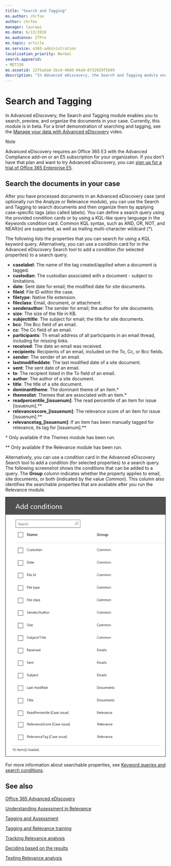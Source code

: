 ```yaml
---
title: "Search and Tagging"
ms.author: chrfox
author: chrfox
manager: laurawi
ms.date: 6/13/2018
ms.audience: ITPro
ms.topic: article
ms.service: o365-administration
localization_priority: Normal
search.appverid:
- MET150
ms.assetid: 22f5adad-1bc0-460d-94a9-8732929f5b99
description: "In Advanced eDiscovery, the Search and Tagging module enables you to search, preview, and organize the documents in your case. Currently, this module is in beta."
---
```


# Search and Tagging

In Advanced eDiscovery, the Search and Tagging module enables you to search, preview, and organize the documents in your case. Currently, this module is in beta. For a brief demonstration of searching and tagging, see the [Manage your data with Advanced eDiscovery](https://www.youtube.com/watch?v=VaPYL3DHP6I) video.

> [!NOTE]
> Advanced eDiscovery requires an Office 365 E3 with the Advanced Compliance add-on or an E5 subscription for your organization. If you don't have that plan and want to try Advanced eDiscovery, you can [sign up for a trial of Office 365 Enterprise E5](https://go.microsoft.com/fwlink/p/?LinkID=698279). 
  
## Search the documents in your case

After you have processed documents in an Advanced eDiscovery case (and optionally run the Analyze or Relevance module), you can use the Search and Tagging to search documents and then organize them by applying case-specific tags (also called labels). You can define a search query using the provided condition cards or by using a KQL-like query language in the Keywords condition card. Common KQL syntax, such as AND, OR, NOT, and NEAR(n) are supported, as well as trailing multi-character wildcard (*). 

The following lists the properties that you can search for using a KQL keyword query. Alternatively, you can use a condition card for in the Advanced eDiscovery Search tool to add a condition (for selected properties) to a search query.

- **caselabel**: The name of the tag created/applied when a document is tagged.
- **custodian**: The custodian associated with a document - subject to limitations.
- **date**: Sent date for email; the modified date for site documents.
- **fileid**: File ID within the case.
- **filetype**: Native file extension.
- **fileclass**: Email, document, or attachment.
- **senderauthor**: The sender for email; the author for site documents.
- **size**: The size of the file in KB.
- **subjecttitle**: The subject for email; the title for site documents.
- **bcc**: The Bcc field of an email.
- **cc**: The Cc field of an email.
- **participants**: Th email address of all participants in an email thread, including for missing links.
- **received**: The date an email was received.
- **recipients**: Recipients of an email, included on the To, Cc, or Bcc fields.
- **sender**: The sender of an email.
- **lastmodifieddate**: The last modified date of a site document.
- **sent**: The sent date of an email.
- **to**: The recipient listed in the To field of an email.
- **author**: The author of a site document.
- **title**: The title of a site document.
- **dominanttheme**: The dominant theme of an item.\*
- **themeslist**: Themes that are associated with an item.\*
- **readpercentile_[issuenum]**: The read percentile of an item for issue [issuenum].\*\*
- **relevancescore_[issuenum]**: The relevance score of an item for issue [issuenum].\*\*
- **relevancetag_[issuenum]**: If an item has been manually tagged for relevance, its tag for [issuenum].\*\*

\* Only available if the Themes module has been run.

\*\* Only available if the Relevance module has been run.

Alternatively, you can use a condition card in the Advanced eDiscovery Search tool to add a condition (for selected properties) to a search query. The following screenshot shows the conditions that can be added to a query. The **Group** column indicates whether the property applies to email, site documents, or both (indicated by the value *Common*). This column also identifies the searchable properties that are available after you run the Relevance module.

![Search conditions in the Advanced eDiscovery search tool](media/AeDSearchConditions.png)

For more information about searchable properties, see [Keyword queries and search conditions](keyword-queries-and-search-conditions.md).
  
## See also

[Office 365 Advanced eDiscovery](office-365-advanced-ediscovery.md)
  
[Understanding Assessment in Relevance](assessment-in-relevance-in-advanced-ediscovery.md)
  
[Tagging and Assessment](tagging-and-assessment-in-advanced-ediscovery.md)
  
[Tagging and Relevance training](tagging-and-relevance-training-in-advanced-ediscovery.md)
  
[Tracking Relevance analysis](track-relevance-analysis-in-advanced-ediscovery.md)
  
[Deciding based on the results](decision-based-on-the-results-in-advanced-ediscovery.md)
  
[Testing Relevance analysis](test-relevance-analysis-in-advanced-ediscovery.md)

